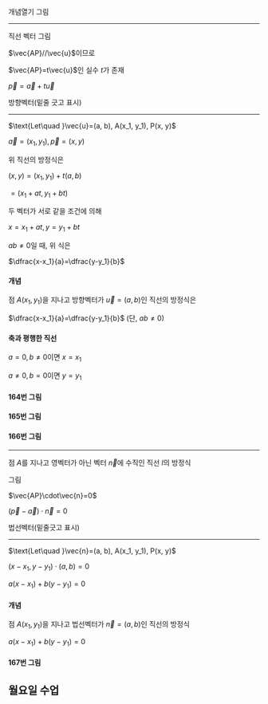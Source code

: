 개념열기 그림

***

직선 벡터 그림

$\vec{AP}//\vec{u}$이므로

$\vec{AP}=t\vec{u}$인 실수 $t$가 존재

$\vec{p}=\vec{a}+t\vec{u}$

방향벡터(밑줄 긋고 표시)

***

$\text{Let\quad }\vec{u}=(a, b), A(x_1, y_1), P(x, y)$

$\vec{a}=(x_1, y_1), \vec{p}=(x, y)$

위 직선의 방정식은

$(x, y)=(x_1, y_1)+t(a, b)$

$=(x_1+at, y_1+bt)$

두 벡터가 서로 같을 조건에 의해

$x=x_1+at, y=y_1+bt$

$ab\ne0$일 때, 위 식은

$\dfrac{x-x_1}{a}=\dfrac{y-y_1}{b}$

#### 개념

점 $A(x_1, y_1)$을 지나고 방향벡터가 $\vec{u}=(a, b)$인 직선의 방정식은

$\dfrac{x-x_1}{a}=\dfrac{y-y_1}{b}$  (단, $ab\ne0$)

#### 축과 평행한 직선

$a=0, b\ne0$이면 $x=x_1$

$a\ne0, b=0$이면 $y=y_1$

#### 164번 그림

#### 165번 그림

#### 166번 그림

***

점 $A$를 지나고 영벡터가 아닌 벡터 $\vec{n}$에 수직인 직선 $l$의 방정식

그림

$\vec{AP}\cdot\vec{n}=0$

$(\vec{p}-\vec{a})\cdot\vec{n}=0$

법선벡터(밑줄긋고 표시)

***

$\text{Let\quad }\vec{n}=(a, b), A(x_1, y_1), P(x, y)$

$(x-x_1, y-y_1)\cdot(a, b)=0$

$a(x-x_1)+b(y-y_1)=0$

#### 개념

점 $A(x_1, y_1)$을 지나고 법선벡터가 $\vec{n}=(a, b)$인 직선의 방정식

$a(x-x_1)+b(y-y_1)=0$

#### 167번 그림




## 월요일 수업




